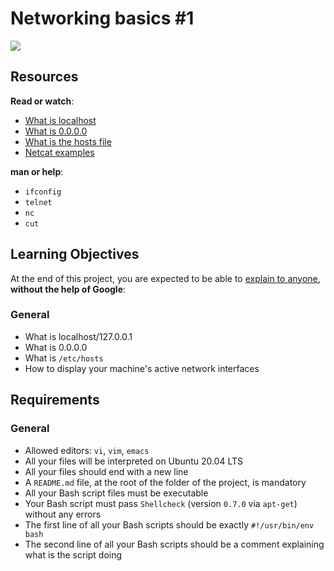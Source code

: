 # Networking basics #1

![](https://s3.amazonaws.com/intranet-projects-files/holbertonschool-sysadmin_devops/285/s7kpNYq.png)

Resources
---------

**Read or watch**:

-   [What is localhost](https://alx-intranet.hbtn.io/rltoken/Odcc_tyAQlcANCCrtmxo6A "What is localhost")
-   [What is 0.0.0.0](https://alx-intranet.hbtn.io/rltoken/fUb9IpnxrNaddMljzwbhJQ "What is 0.0.0.0")
-   [What is the hosts file](https://alx-intranet.hbtn.io/rltoken/4_MBpFTulKliFM69jCPzOQ "What is the hosts file")
-   [Netcat examples](https://alx-intranet.hbtn.io/rltoken/OR0lOEwAw9I1Rj4aGp1Ljg "Netcat examples")

**man or help**:

-   `ifconfig`
-   `telnet`
-   `nc`
-   `cut`

Learning Objectives
-------------------

At the end of this project, you are expected to be able to [explain to anyone](https://alx-intranet.hbtn.io/rltoken/IpTKeVwlKHT4ZVva_T891w "explain to anyone"), **without the help of Google**:

### General

-   What is localhost/127.0.0.1
-   What is 0.0.0.0
-   What is `/etc/hosts`
-   How to display your machine's active network interfaces

Requirements
------------

### General

-   Allowed editors: `vi`, `vim`, `emacs`
-   All your files will be interpreted on Ubuntu 20.04 LTS
-   All your files should end with a new line
-   A `README.md` file, at the root of the folder of the project, is mandatory
-   All your Bash script files must be executable
-   Your Bash script must pass `Shellcheck` (version `0.7.0` via `apt-get`) without any errors
-   The first line of all your Bash scripts should be exactly `#!/usr/bin/env bash`
-   The second line of all your Bash scripts should be a comment explaining what is the script doing
